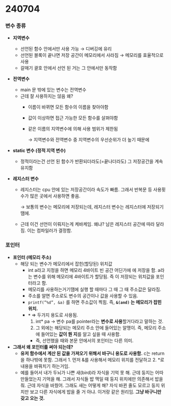 # 240704

### 변수 종류

- **지역변수**
    - 선언된 함수 안에서만 사용 가능 → 디버깅에 유리
    - 선언된 블록이 끝나면 저장 공간이 메모리에서 사라짐 → 메모리를 효율적으로 사용
    - 갈매기 괄호 안에서 선언 된 거는 그 안에서만 동작함
- **전역변수**
    - main 문 밖에 있는 변수는 전역변수
    - 근데 잘 사용하지는 않음 왜?
        - 이름이 바뀌면 모든 함수의 이름을 찾아야함
        - 값이 이상하면 접근 가능한 모든 함수를 살펴야함
        - 같은 이름의 지역변수에 의해 사용 범위가 제한됨
            
            → 지역변수와 전역변수 중 지역변수의 우선순위가 더 높기 때문에
            
- **static 변수 (정적 지역 변수)**
    - 정적이라는건 선언 된 함수가 반환되더라도(=끝나더라도) 그 저장공간을 계속 유지함
- **레지스터 변수**
    - 레지스터는 cpu 안에 있는 저장공간이라 속도가 빠름. 그래서 반복문 등 사용횟수가 많은 곳에서 사용하면 좋음.
        
        → 보통의 변수는 메모리에 저장되는데, 레지스터 변수는 레지스터에 저장되기땜에.
        
    - 근데 이건 선언이 이뤄지는게 케바케임. 왜냐? 남은 레지스터 공간에 따라 달라짐. 이는 컴파일러가 결정함.
    
### 포인터

- **포인터 (메모리 주소)**
    - 해당 되는 변수가 메모리에서 잡힌(할당된) 위치값
        - int a라고 지정을 하면 메모리 4바이트 빈 공간 어딘가에 에 저장을 함.  a라는 변수를 위해 메모리에 4바이트가 할당됨.  즉 이 저장되는 위치값을 포인터라고 함.
        - 메모리를 사용하는거기땜에 실행 할 때마다 그 때 그 때 주소값은 달라짐.
        - 주소를 알면 주소로도 변수의 공간이나 값을 사용할 수 있음.
        - `printf(”%d”, &a)` 를 하면 주소값이 찍힘. 즉, **`&(and)` 는 메모리가 잡힌 위치.**
        - **`*`** ⇒ 두가지 용도로 사용됨.
            1. int* pa → 변수 pa를 pointer라는 **변수로 사용**할거다라고 말하는 것.
            2. 그 외에는 해당되는 메모리 주소 안에 들어있는 알맹이. 즉, 메모리 주소에 들어있는 **값이 뭔 지**를 알고 싶을 때 사용함.
            - 즉, 선언했을 때와 본문 안에서의 포인터는 다른 의미.
- **그래서 왜 포인터를 써야 되는데?**
    - **유저 함수에서 계산 된 값을 가져오기 위해서 바구니 용도로 사용함.**  c는 return을 하나밖에 못함. 그래서 1. 먼저 &를 사용해서 메모리 위치를 전달하고 2. *로 내용을 바꿔치기 하는거임.
    - 예를 들어서 내가 두뇌가 나쁜 새(bird)라 자식을 기억 못 해. 근데 둥지는 어따 만들었는지 기억을 해. 그래서 자식들 밥 맥일 때 둥지 위치에만 의존해서 밥을 줘. 근데 자식을 바꿨어. 그래도 새는 어떻게 해? 자식 바뀐 줄도 모르고 둥지 위치만 보고 다른 자식에게 밥을 줄 거 아냐. 이거랑 같은 원리임. **그냥 바구니만 갖고 오는 것.**
